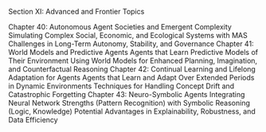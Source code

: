 Section XI: Advanced and Frontier Topics

Chapter 40: Autonomous Agent Societies and Emergent Complexity
Simulating Complex Social, Economic, and Ecological Systems with MAS
Challenges in Long-Term Autonomy, Stability, and Governance
Chapter 41: World Models and Predictive Agents
Agents that Learn Predictive Models of Their Environment
Using World Models for Enhanced Planning, Imagination, and Counterfactual Reasoning
Chapter 42: Continual Learning and Lifelong Adaptation for Agents
Agents that Learn and Adapt Over Extended Periods in Dynamic Environments
Techniques for Handling Concept Drift and Catastrophic Forgetting
Chapter 43: Neuro-Symbolic Agents
Integrating Neural Network Strengths (Pattern Recognition) with Symbolic Reasoning (Logic, Knowledge)
Potential Advantages in Explainability, Robustness, and Data Efficiency

